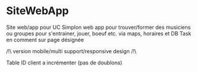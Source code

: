 # SiteWebApp
Site web/app pour UC Simplon
web app pour trouver/former des musiciens ou groupes pour
s'entrainer, jouer, boeuf etc. via maps, horaires et DB
Task en comment sur page désignée

/!\ version mobile/multi support/responsive design /!\

Table ID client a incrémenter (pas de doublons)
